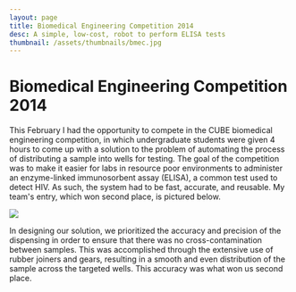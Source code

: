 ```yaml
---
layout: page
title: Biomedical Engineering Competition 2014
desc: A simple, low-cost, robot to perform ELISA tests
thumbnail: /assets/thumbnails/bmec.jpg
---
```


Biomedical Engineering Competition 2014
====

This February I had the opportunity to compete in the CUBE biomedical engineering competition, in which undergraduate students were given 4 hours to come up with a solution to the problem of automating the process of distributing a sample into wells for testing. The goal of the competition was to make it easier for labs in resource poor environments to administer an enzyme-linked immunosorbent assay (ELISA), a common test used to detect HIV. As such, the system had to be fast, accurate, and reusable. My team's entry, which won second place, is pictured below.

<div class="center">
    <img src="{{ site.baseurl }}/assets/BMECrobot.jpg">
</div>

In designing our solution, we prioritized the accuracy and precision of the dispensing in order to ensure that there was no cross-contamination between samples. This was accomplished through the extensive use of rubber joiners and gears, resulting in a smooth and even distribution of the sample across the targeted wells. This accuracy was what won us second place.
